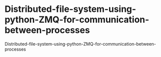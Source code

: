 # Distributed-file-system-using-python-ZMQ-for-communication-between-processes
Distributed-file-system-using-python-ZMQ-for-communication-between-processes
